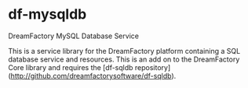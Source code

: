 # df-mysqldb
DreamFactory MySQL Database Service

This is a service library for the DreamFactory platform containing a SQL database service and resources.
This is an add on to the DreamFactory Core library and requires the [df-sqldb repository] (http://github.com/dreamfactorysoftware/df-sqldb).